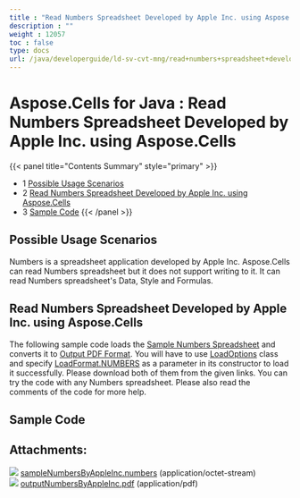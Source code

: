 ```yaml
---
title : "Read Numbers Spreadsheet Developed by Apple Inc. using Aspose.Cells" 
description : "" 
weight : 12057 
toc : false
type: docs
url: /java/developerguide/ld-sv-cvt-mng/read+numbers+spreadsheet+developed+by+apple+inc.+using+aspose.cells/
---
```


# Aspose.Cells for Java : Read Numbers Spreadsheet Developed by Apple Inc. using Aspose.Cells


{{< panel title="Contents Summary" style="primary" >}}
*   1 [Possible Usage Scenarios](#possible-usage-scenarios)
*   2 [Read Numbers Spreadsheet Developed by Apple Inc. using Aspose.Cells](#read-numbers-spreadsheet-developed-by-apple-inc.-using-aspose.cells)
*   3 [Sample Code](#sample-code)
{{< /panel >}}
 

## Possible Usage Scenarios

Numbers is a spreadsheet application developed by Apple Inc. Aspose.Cells can read Numbers spreadsheet but it does not support writing to it. It can read Numbers spreadsheet's Data, Style and Formulas.

## Read Numbers Spreadsheet Developed by Apple Inc. using Aspose.Cells

The following sample code loads the [Sample Numbers Spreadsheet](https://docs2.aspose.com/cells/java/attachments/48136892/48496695.numbers) and converts it to [Output PDF Format](https://docs2.aspose.com/cells/java/attachments/48136892/48496694.pdf). You will have to use [LoadOptions](https://apireference.aspose.com/java/cells/com.aspose.cells/LoadOptions) class and specify [LoadFormat.NUMBERS](https://apireference.aspose.com/java/cells/com.aspose.cells/loadformat#NUMBERS) as a parameter in its constructor to load it successfully. Please download both of them from the given links. You can try the code with any Numbers spreadsheet. Please also read the comments of the code for more help.

## Sample Code

## Attachments:

![](https://docs2.aspose.com/cells/java/images/icons/bullet_blue.gif) [sampleNumbersByAppleInc.numbers](https://docs2.aspose.com/cells/java/attachments/48136892/48496695.numbers) (application/octet-stream)  
![](https://docs2.aspose.com/cells/java/images/icons/bullet_blue.gif) [outputNumbersByAppleInc.pdf](https://docs2.aspose.com/cells/java/attachments/48136892/48496694.pdf) (application/pdf)  

